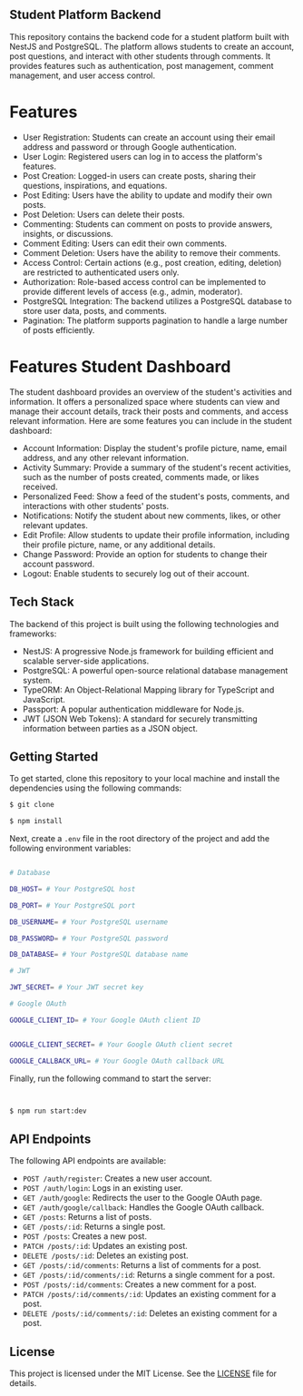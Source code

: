 ## Student Platform Backend

This repository contains the backend code for a student platform built with NestJS and PostgreSQL. The platform allows students to create an account, post questions, and interact with other students through comments. It provides features such as authentication, post management, comment management, and user access control.

# Features

- User Registration: Students can create an account using their email address and password or through Google authentication.
- User Login: Registered users can log in to access the platform's features.
- Post Creation: Logged-in users can create posts, sharing their questions, inspirations, and equations.
- Post Editing: Users have the ability to update and modify their own posts.
- Post Deletion: Users can delete their posts.
 - Commenting: Students can comment on posts to provide answers, insights, or discussions.
- Comment Editing: Users can edit their own comments.
- Comment Deletion: Users have the ability to remove their comments.
- Access Control: Certain actions (e.g., post creation, editing, deletion) are restricted to authenticated users only.
- Authorization: Role-based access control can be implemented to provide different levels of access (e.g., admin, moderator).
- PostgreSQL Integration: The backend utilizes a PostgreSQL database to store user data, posts, and comments.
- Pagination: The platform supports pagination to handle a large number of posts efficiently.


# Features  Student  Dashboard

The student dashboard provides an overview of the student's activities and information. It offers a personalized space where students can view and manage their account details, track their posts and comments, and access relevant information. Here are some features you can include in the student dashboard:

- Account Information: Display the student's profile picture, name, email address, and any other relevant information.
- Activity Summary: Provide a summary of the student's recent activities, such as the number of posts created, comments made, or likes received.
- Personalized Feed: Show a feed of the student's posts, comments, and interactions with other students' posts.
- Notifications: Notify the student about new comments, likes, or other relevant updates.
- Edit Profile: Allow students to update their profile information, including their profile picture, name, or any additional details.
- Change Password: Provide an option for students to change their account password.
- Logout: Enable students to securely log out of their account.

## Tech Stack

The backend of this project is built using the following technologies and frameworks:

- NestJS: A progressive Node.js framework for building efficient and scalable server-side applications.
- PostgreSQL: A powerful open-source relational database management system.
- TypeORM: An Object-Relational Mapping library for TypeScript and JavaScript.
- Passport: A popular authentication middleware for Node.js.
- JWT (JSON Web Tokens): A standard for securely transmitting information between parties as a JSON object.


## Getting Started

To get started, clone this repository to your local machine and install the dependencies using the following commands:

```bash
$ git clone

$ npm install
```

Next, create a `.env` file in the root directory of the project and add the following environment variables:

```bash

# Database

DB_HOST= # Your PostgreSQL host

DB_PORT= # Your PostgreSQL port

DB_USERNAME= # Your PostgreSQL username

DB_PASSWORD= # Your PostgreSQL password

DB_DATABASE= # Your PostgreSQL database name

# JWT

JWT_SECRET= # Your JWT secret key

# Google OAuth

GOOGLE_CLIENT_ID= # Your Google OAuth client ID


GOOGLE_CLIENT_SECRET= # Your Google OAuth client secret

GOOGLE_CALLBACK_URL= # Your Google OAuth callback URL

```

Finally, run the following command to start the server:

```bash


$ npm run start:dev
```

## API Endpoints

The following API endpoints are available:

- `POST /auth/register`: Creates a new user account.
- `POST /auth/login`: Logs in an existing user.
- `GET /auth/google`: Redirects the user to the Google OAuth page.
- `GET /auth/google/callback`: Handles the Google OAuth callback.
- `GET /posts`: Returns a list of posts.
- `GET /posts/:id`: Returns a single post.
- `POST /posts`: Creates a new post.
- `PATCH /posts/:id`: Updates an existing post.
- `DELETE /posts/:id`: Deletes an existing post.
- `GET /posts/:id/comments`: Returns a list of comments for a post.
- `GET /posts/:id/comments/:id`: Returns a single comment for a post.
- `POST /posts/:id/comments`: Creates a new comment for a post. 
- `PATCH /posts/:id/comments/:id`: Updates an existing comment for a post.
- `DELETE /posts/:id/comments/:id`: Deletes an existing comment for a post.

## License

This project is licensed under the MIT License. See the [LICENSE](LICENSE) file for details.
